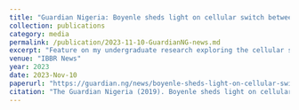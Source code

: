 ```yaml
---
title: "Guardian Nigeria: Boyenle sheds light on cellular switch between life and death"
collection: publications
category: media
permalink: /publication/2023-11-10-GuardianNG-news.md
excerpt: "Feature on my undergraduate research exploring the cellular switch between survival and death."
venue: "IBBR News"
year: 2023
date: 2023-Nov-10
paperurl: "https://guardian.ng/news/boyenle-sheds-light-on-cellular-switch-between-life-and-death/"
citation: "The Guardian Nigeria (2019). Boyenle sheds light on cellular switch between life and death."
---
```

